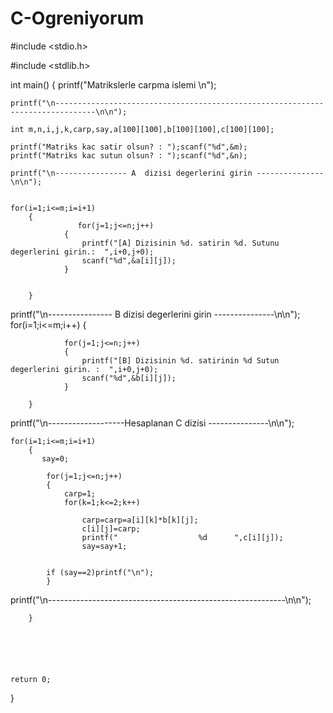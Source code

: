# C-Ogreniyorum

#include <stdio.h>

#include <stdlib.h>

int main()
{
    printf("Matrikslerle carpma islemi \n");
    
    printf("\n-------------------------------------------------------------------------------\n\n");
    
    int m,n,i,j,k,carp,say,a[100][100],b[100][100],c[100][100];

    printf("Matriks kac satir olsun? : ");scanf("%d",&m);
    printf("Matriks kac sutun olsun? : ");scanf("%d",&n);

    printf("\n---------------- A  dizisi degerlerini girin ---------------\n\n");


    for(i=1;i<=m;i=i+1)
        {
                   for(j=1;j<=n;j++)
                {
                    printf("[A] Dizisinin %d. satirin %d. Sutunu degerlerini girin.:  ",i+0,j+0);
                    scanf("%d",&a[i][j]);
                }


        }

  printf("\n---------------- B  dizisi degerlerini girin ---------------\n\n");
    for(i=1;i<=m;i++)
        {

                for(j=1;j<=n;j++)
                {
                    printf("[B] Dizisinin %d. satirinin %d Sutun degerlerini girin. :  ",i+0,j+0);
                    scanf("%d",&b[i][j]);
                }

        }

printf("\n-------------------Hesaplanan C dizisi ---------------\n\n");


    for(i=1;i<=m;i=i+1)
        {
           say=0;

            for(j=1;j<=n;j++)
            {
                carp=1;
                for(k=1;k<=2;k++)

                    carp=carp=a[i][k]*b[k][j];
                    c[i][j]=carp;
                    printf("                  %d      ",c[i][j]);
                    say=say+1;


            if (say==2)printf("\n");
            }
  printf("\n-----------------------------------------------------------\n\n");

        }






    return 0;
}



